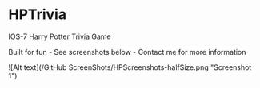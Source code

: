 HPTrivia
========

IOS-7 Harry Potter Trivia Game

Built for fun - See screenshots below - Contact me for more information

![Alt text](/GitHub ScreenShots/HPScreenshots-halfSize.png "Screenshot 1")
